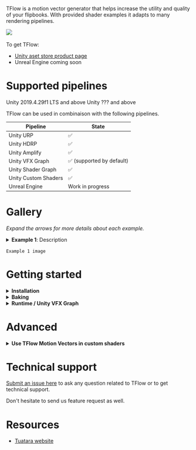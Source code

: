 TFlow is a motion vector generator that helps increase the utility and quality of your flipbooks. With provided shader examples it adapts to many rendering pipelines.

![](https://i.imgur.com/G0HDxbH.gif)

To get TFlow: 
- [Unity aset store product page](missing_link)
- Unreal Engine coming soon

# Supported pipelines

Unity 2019.4.29f1 LTS and above
Unity ??? and above

TFlow can be used in combinaison with the following pipelines.

| Pipeline            | State |
|-------              |-------|
| Unity URP           |  ✅  |
| Unity HDRP          |  ✅  |
| Unity Amplify       |  ✅  |
| Unity VFX Graph     |  ✅  (supported by default) |
| Unity Shader Graph  |  ✅   |
| Unity Custom Shaders  |  ✅   |
| Unreal Engine       |  Work in progress  |

# Gallery

*Expand the arrows for more details about each example.*

<details>
  <summary><strong>Example 1</strong>: Description</summary>
  Example details
</details>

```
Example 1 image
```

# Getting started

<details>
  <summary><strong>Installation</strong></summary>

- Download TFlow package for [Unity](missing_link)
- Import the package in a Unity project
- The tool can be opened from `Window > Tuatara > TFlow`
</details>
<details>
<summary><strong>Baking</strong></summary>

- Open the tool `Window > Tuatara > TFlow`
- Drop your flipbook in and fill in the size
- Check *Loop* if your sequence is supposed to loop

> 💡 The column and row count will be filled automatically if the size is included in the file name like "*COLUMSxROWS*".

![baking_01](img/unity_baking_01.jpg)

- Press *Bake* and *Save As*.

For more informations, check the *Advanced* chapter.
</details>
<details>
  <summary><strong>Runtime / Unity VFX Graph</strong></summary>
  Explain here 
</details>

# Advanced

<details>
  <summary><strong>Use TFlow Motion Vectors in custom shaders</strong></summary>
  WIP
</details>

# Technical support

[Submit an issue here](https://github.com/Tuatara-VFX/TFlow/issues) to ask any question related to TFlow or to get technical support. 

Don't hesitate to send us feature request as well.

# Resources

- [Tuatara website](https://tuataragames.com/)
